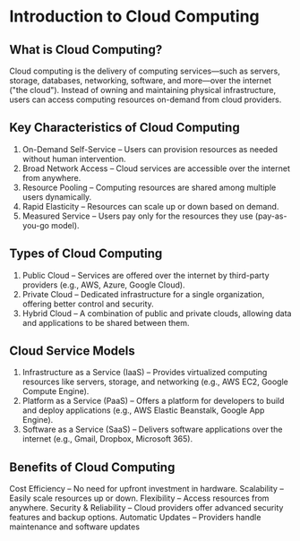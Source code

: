 # Introduction to Cloud Computing

## What is Cloud Computing?
Cloud computing is the delivery of computing services—such as servers, storage, databases, networking, software, and more—over the internet ("the cloud"). Instead of owning and maintaining physical infrastructure, users can access computing resources on-demand from cloud providers.

## Key Characteristics of Cloud Computing
1. On-Demand Self-Service – Users can provision resources as needed without human intervention.
2. Broad Network Access – Cloud services are accessible over the internet from anywhere.
3. Resource Pooling – Computing resources are shared among multiple users dynamically.
4. Rapid Elasticity – Resources can scale up or down based on demand.
5. Measured Service – Users pay only for the resources they use (pay-as-you-go model).

## Types of Cloud Computing
1. Public Cloud – Services are offered over the internet by third-party providers (e.g., AWS, Azure, Google Cloud).
2. Private Cloud – Dedicated infrastructure for a single organization, offering better control and security.
3. Hybrid Cloud – A combination of public and private clouds, allowing data and applications to be shared between them.

## Cloud Service Models
1. Infrastructure as a Service (IaaS) – Provides virtualized computing resources like servers, storage, and networking (e.g., AWS EC2, Google Compute Engine).
2. Platform as a Service (PaaS) – Offers a platform for developers to build and deploy applications (e.g., AWS Elastic Beanstalk, Google App Engine).
3. Software as a Service (SaaS) – Delivers software applications over the internet (e.g., Gmail, Dropbox, Microsoft 365).

## Benefits of Cloud Computing
Cost Efficiency – No need for upfront investment in hardware.
Scalability – Easily scale resources up or down.
Flexibility – Access resources from anywhere.
Security & Reliability – Cloud providers offer advanced security features and backup options.
Automatic Updates – Providers handle maintenance and software updates